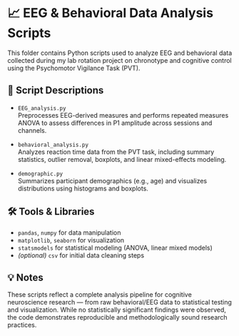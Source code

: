 # 📈 EEG & Behavioral Data Analysis Scripts

This folder contains Python scripts used to analyze EEG and behavioral data collected during my lab rotation project on chronotype and cognitive control using the Psychomotor Vigilance Task (PVT).

## 📄 Script Descriptions

- `EEG_analysis.py`  
  Preprocesses EEG-derived measures and performs repeated measures ANOVA to assess differences in P1 amplitude across sessions and channels.

- `behavioral_analysis.py`  
  Analyzes reaction time data from the PVT task, including summary statistics, outlier removal, boxplots, and linear mixed-effects modeling.

- `demographic.py`  
  Summarizes participant demographics (e.g., age) and visualizes distributions using histograms and boxplots.

## 🛠 Tools & Libraries

- `pandas`, `numpy` for data manipulation  
- `matplotlib`, `seaborn` for visualization  
- `statsmodels` for statistical modeling (ANOVA, linear mixed models)  
- *(optional)* `csv` for initial data cleaning steps

## 💡 Notes

These scripts reflect a complete analysis pipeline for cognitive neuroscience research — from raw behavioral/EEG data to statistical testing and visualization. While no statistically significant findings were observed, the code demonstrates reproducible and methodologically sound research practices.

